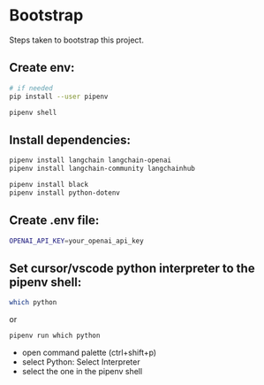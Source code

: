 # Bootstrap

Steps taken to bootstrap this project.

## Create env:

```bash
# if needed
pip install --user pipenv

pipenv shell
```

## Install dependencies:

```bash
pipenv install langchain langchain-openai
pipenv install langchain-community langchainhub

pipenv install black
pipenv install python-dotenv
```

## Create .env file:

```bash
OPENAI_API_KEY=your_openai_api_key
```

## Set cursor/vscode python interpreter to the pipenv shell:

```bash
which python
```

or

```bash
pipenv run which python
```

- open command palette (ctrl+shift+p)
- select Python: Select Interpreter
- select the one in the pipenv shell
